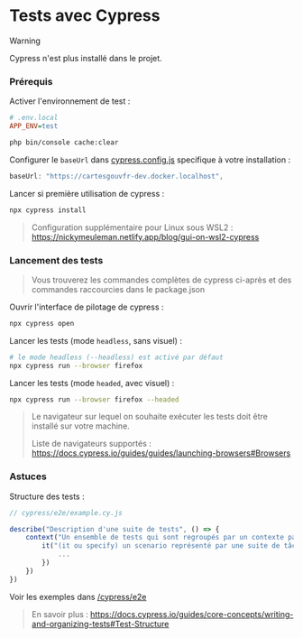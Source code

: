 # Tests avec Cypress

> [!WARNING]
> Cypress n'est plus installé dans le projet.

### Prérequis

Activer l'environnement de test :

```ini
# .env.local
APP_ENV=test
```

```sh
php bin/console cache:clear
```

Configurer le `baseUrl` dans [cypress.config.js](../../cypress.config.js) specifique à votre installation :

```js
baseUrl: "https://cartesgouvfr-dev.docker.localhost",
```

Lancer si première utilisation de cypress :

```sh
npx cypress install
```

> Configuration supplémentaire pour Linux sous WSL2 : https://nickymeuleman.netlify.app/blog/gui-on-wsl2-cypress

### Lancement des tests

> Vous trouverez les commandes complètes de cypress ci-après et des commandes raccourcies dans le package.json

Ouvrir l'interface de pilotage de cypress :

```sh
npx cypress open
```

Lancer les tests (mode `headless`, sans visuel) :

```sh
# le mode headless (--headless) est activé par défaut
npx cypress run --browser firefox
```

Lancer les tests (mode `headed`, avec visuel) :

```sh
npx cypress run --browser firefox --headed
```

> Le navigateur sur lequel on souhaite exécuter les tests doit être installé sur votre machine.
>
> Liste de navigateurs supportés : https://docs.cypress.io/guides/guides/launching-browsers#Browsers

### Astuces

Structure des tests :

```js
// cypress/e2e/example.cy.js

describe("Description d'une suite de tests", () => {
    context("Un ensemble de tests qui sont regroupés par un contexte particulier (par ex. utilisateur connecté ou non) (optionnel)", () => {
        it("(it ou specify) un scenario représenté par une suite de tâches et vérification d'un comportement attendu (quelque chose qui se passe quand l'utilisateur effectue une action)", () => {
            ...
        })
    })
})
```

Voir les exemples dans [/cypress/e2e](../../cypress/e2e/)

> En savoir plus : https://docs.cypress.io/guides/core-concepts/writing-and-organizing-tests#Test-Structure
